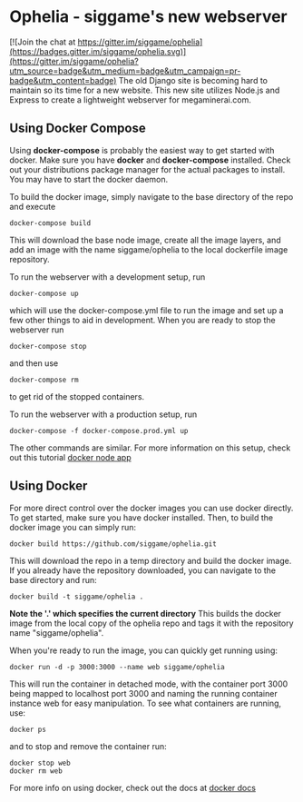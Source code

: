 # Ophelia - siggame's new webserver

[![Join the chat at https://gitter.im/siggame/ophelia](https://badges.gitter.im/siggame/ophelia.svg)](https://gitter.im/siggame/ophelia?utm_source=badge&utm_medium=badge&utm_campaign=pr-badge&utm_content=badge)
The old Django site is becoming hard to maintain so its time for a new website.
This new site utilizes Node.js and Express to create a lightweight webserver
for megaminerai.com.

## Using Docker Compose
Using **docker-compose** is probably the easiest way to get started with docker.
Make sure you have **docker** and **docker-compose** installed. Check out your
distributions package manager for the actual packages to install. You may have
to start the docker daemon.

To build the docker image, simply navigate to the base directory of the repo and
execute
```
docker-compose build
```
This will download the base node image, create all the image layers, and add
an image with the name siggame/ophelia to the local dockerfile image repository.

To run the webserver with a development setup, run
```
docker-compose up
```
which will use the docker-compose.yml file to run the image and set up a few
other things to aid in development. When you are ready to stop the webserver run
```
docker-compose stop
```
and then use
```
docker-compose rm
```
to get rid of the stopped containers.

To run the webserver with a production setup, run
```
docker-compose -f docker-compose.prod.yml up
```
The other commands are similar. For more information on this setup, check out
this tutorial [docker node app](http://jdlm.info/articles/2016/03/06/lessons-building-node-app-docker.html)

## Using Docker
For more direct control over the docker images you can use docker directly.
To get started, make sure you have docker installed. Then, to build the docker
image you can simply run:
```
docker build https://github.com/siggame/ophelia.git
```
This will download the repo in a temp directory and build the docker image. If
you already have the repository downloaded, you can navigate to the base
directory and run:
```
docker build -t siggame/ophelia .
```
**Note the '.' which specifies the current directory**
This builds the docker image from the local copy of the ophelia repo and tags
it with the repository name "siggame/ophelia".

When you're ready to run the image, you can quickly get running using:
```
docker run -d -p 3000:3000 --name web siggame/ophelia
```
This will run the container in detached mode, with the container port 3000 being
mapped to localhost port 3000 and naming the running container instance web for
easy manipulation. To see what containers are running, use:
```
docker ps
```
and to stop and remove the container run:
```
docker stop web
docker rm web
```
For more info on using docker, check out the docs at [docker docs](https://docs.docker.com/engine/reference/commandline/)
